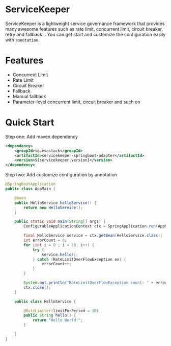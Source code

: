 # ServiceKeeper
ServiceKeeper is a lightweight service governance framework that provides many awesome features such as rate limit, concurrent limit, circuit breaker,
retry and fallback... You can get start and customize the configuration easily with `annotation`.

# Features
- Concurrent Limit
- Rate Limit
- Circuit Breaker
- Fallback
- Manual fallback
- Parameter-level concurrent limit, circuit breaker and such on

# Quick Start
Step one: Add maven dependency
```xml
<dependency>
    <groupId>io.esastack</groupId>
    <artifactId>servicekeeper-springboot-adapter</artifactId>
    <version>${servicekeeper.version}</version>
</dependency>
```

Step two: Add customize configuration by annotation
```java
@SpringBootApplication
public class AppMain {

    @Bean
    public HelloService helloService() {
        return new HelloService();
    }

    public static void main(String[] args) {
        ConfigurableApplicationContext ctx = SpringApplication.run(AppMain.class);

        final HelloService service = ctx.getBean(HelloService.class);
        int errorCount = 0;
        for (int i = 0 ; i < 20; i++) {
            try {
                service.hello();
            } catch (RateLimitOverFlowException ex) {
                errorCount++;
            }
        }

        System.out.println("RateLimitOverFlowException count: " + errorCount);
        ctx.close();
    }

    public class HelloService {

        @RateLimiter(limitForPeriod = 10)
        public String hello() {
            return "Hello World!";
        }

    }
}
```
